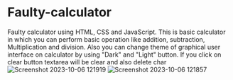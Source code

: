 # Faulty-calculator
Faulty calculator using HTML, CSS and JavaScript. This is basic calculator in which you can perform basic operation like addition, subtraction, Multiplication and division. Also you can change theme of graphical user interface on calculator by using "Dark" and "Light" button. If you click on clear button textarea will be clear and also delete char 
![Screenshot 2023-10-06 121919](https://github.com/ssatyendrak13/Faulty-calculator/assets/98349239/9ce72cae-35a7-4e99-b0a9-1120bab78fc2)
![Screenshot 2023-10-06 121857](https://github.com/ssatyendrak13/Faulty-calculator/assets/98349239/a67c837f-b7b5-44e1-afca-4a7d64d29302)
